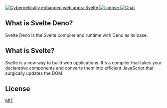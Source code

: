 <p>
  <a href="https://svelte.dev">
	<img alt="Cybernetically enhanced web apps: Svelte" src="https://sveltejs.github.io/assets/banner.png">
  </a>
  <a href="https://github.com/denofn/svelte/blob/master/LICENSE">
    <img src="https://img.shields.io/npm/l/svelte.svg" alt="license">
  </a>
  <a href="https://svelte.dev/chat">
    <img src="https://img.shields.io/badge/chat-on%20discord-7289da.svg" alt="Chat">
  </a>
</p>

## What is Svelte Deno?

Svelte Deno is the Svelte compiler and runtime with Deno as its base.

## What is Svelte?

Svelte is a new way to build web applications. It's a compiler that takes your declarative components and converts them into efficient JavaScript that surgically updates the DOM.

## License

[MIT](LICENSE)
